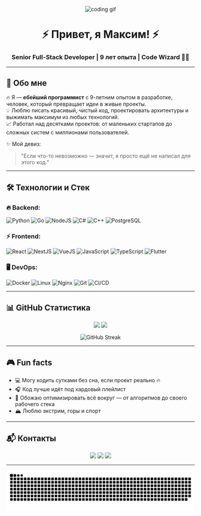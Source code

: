 <!-- Крутой баннер -->
<p align="center">
  <img src="https://i.pinimg.com/736x/78/9d/df/789ddf25eb2a8cc998c01e6172ae6845.jpg" alt="coding gif" width="800"/>
</p>

<h1 align="center">⚡ Привет, я Максим! ⚡</h1>
<h3 align="center">Senior Full-Stack Developer | 9 лет опыта | Code Wizard 🧙‍♂️</h3>

---

## 🚀 Обо мне
🔥 Я — **ебейший программист** с 9-летним опытом в разработке, человек, который превращает идеи в живые проекты.  
💡 Люблю писать красивый, чистый код, проектировать архитектуры и выжимать максимум из любых технологий.  
📈 Работал над десятками проектов: от маленьких стартапов до сложных систем с миллионами пользователей.  

✨ Мой девиз:  
> "Если что-то невозможно — значит, я просто ещё не написал для этого код."  

---

## 🛠️ Технологии и Стек

### 🔥 Backend:
![Python](https://img.shields.io/badge/-Python-3776AB?style=for-the-badge&logo=python&logoColor=white)
![Go](https://img.shields.io/badge/-Go-00ADD8?style=for-the-badge&logo=go&logoColor=white)
![NodeJS](https://img.shields.io/badge/-NodeJS-339933?style=for-the-badge&logo=node.js&logoColor=white)
![C#](https://img.shields.io/badge/-C%23-239120?style=for-the-badge&logo=c-sharp&logoColor=white)
![C++](https://img.shields.io/badge/-C++-00599C?style=for-the-badge&logo=c%2B%2B&logoColor=white)
![PostgreSQL](https://img.shields.io/badge/-PostgreSQL-336791?style=for-the-badge&logo=postgresql&logoColor=white)

### ⚡ Frontend:
![React](https://img.shields.io/badge/-React-61DAFB?style=for-the-badge&logo=react&logoColor=black)
![NextJS](https://img.shields.io/badge/-Next.js-000000?style=for-the-badge&logo=next.js&logoColor=white)
![VueJS](https://img.shields.io/badge/-Vue.js-4FC08D?style=for-the-badge&logo=vue.js&logoColor=white)
![JavaScript](https://img.shields.io/badge/-JavaScript-F7DF1E?style=for-the-badge&logo=javascript&logoColor=black)
![TypeScript](https://img.shields.io/badge/-TypeScript-3178C6?style=for-the-badge&logo=typescript&logoColor=white)
![Flutter](https://img.shields.io/badge/-Flutter-02569B?style=for-the-badge&logo=flutter&logoColor=white)

### 🖥️ DevOps:
![Docker](https://img.shields.io/badge/-Docker-2496ED?style=for-the-badge&logo=docker&logoColor=white)
![Linux](https://img.shields.io/badge/-Linux-FCC624?style=for-the-badge&logo=linux&logoColor=black)
![Nginx](https://img.shields.io/badge/-Nginx-009639?style=for-the-badge&logo=nginx&logoColor=white)
![Git](https://img.shields.io/badge/-Git-F05032?style=for-the-badge&logo=git&logoColor=white)
![CI/CD](https://img.shields.io/badge/-CI/CD-4285F4?style=for-the-badge&logo=githubactions&logoColor=white)

---

## 📊 GitHub Статистика
<p align="center">
  <img src="https://github-readme-stats.vercel.app/api?username=maxim007mv&show_icons=true&theme=radical&count_private=true" height="180"/>
  <img src="https://github-readme-stats.vercel.app/api/top-langs/?username=maxim007mv&layout=compact&theme=radical" height="180"/>
</p>

<p align="center">
  <img src="https://streak-stats.demolab.com?user=maxim007mv&theme=dark&hide_border=true" alt="GitHub Streak"/>
</p>

---

## 🎮 Fun facts
- 💻 Могу кодить сутками без сна, если проект реально 🔥
- 🎧 Код лучше идёт под хардовый плейлист
- 🚀 Обожаю оптимизировать всё вокруг — от алгоритмов до своего рабочего стека
- 🏔 Люблю экстрим, горы и спорт

---

## 📬 Контакты
<p align="center">
  <a href="https://t.me/YOUR_TELEGRAM"><img src="https://img.shields.io/badge/Telegram-26A5E4?style=for-the-badge&logo=telegram&logoColor=white" /></a>
  <a href="mailto:yourmail@example.com"><img src="https://img.shields.io/badge/Email-D14836?style=for-the-badge&logo=gmail&logoColor=white" /></a>
  <a href="https://linkedin.com/in/YOUR_LINKEDIN"><img src="https://img.shields.io/badge/LinkedIn-0077B5?style=for-the-badge&logo=linkedin&logoColor=white" /></a>
</p>

---

<!-- Анимированная змейка коммитов -->
<p align="center">
  <img src="https://raw.githubusercontent.com/Platane/snk/output/github-contribution-grid-snake.svg" alt="snake"/>
</p>
